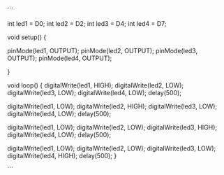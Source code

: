 ´´´


int led1 = D0;
int led2 = D2;
int led3 = D4;
int led4 = D7;

void setup() {

  pinMode(led1, OUTPUT);
  pinMode(led2, OUTPUT);
  pinMode(led3, OUTPUT);
  pinMode(led4, OUTPUT);

}

void loop() {
   digitalWrite(led1, HIGH);
   digitalWrite(led2, LOW);
   digitalWrite(led3, LOW);
   digitalWrite(led4, LOW);
  delay(500);

   digitalWrite(led1, LOW);
   digitalWrite(led2, HIGH);
   digitalWrite(led3, LOW);
   digitalWrite(led4, LOW);
  delay(500);
  
   digitalWrite(led1, LOW);
   digitalWrite(led2, LOW);
   digitalWrite(led3, HIGH);
   digitalWrite(led4, LOW);
  delay(500);
 
   digitalWrite(led1, LOW);
   digitalWrite(led2, LOW);
   digitalWrite(led3, LOW);
   digitalWrite(led4, HIGH);
  delay(500); 
  }
 
´´´

